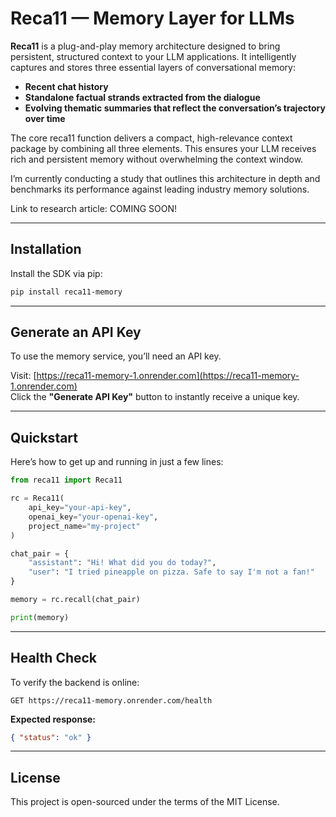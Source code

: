 # Reca11 — Memory Layer for LLMs

**Reca11** is a plug-and-play memory architecture designed to bring persistent, structured context to your LLM applications. It intelligently captures and stores three essential layers of conversational memory:

- **Recent chat history**
- **Standalone factual strands extracted from the dialogue**
- **Evolving thematic summaries that reflect the conversation’s trajectory over time**

The core reca11 function delivers a compact, high-relevance context package by combining all three elements. This ensures your LLM receives rich and persistent memory without overwhelming the context window.

I’m currently conducting a study that outlines this architecture in depth and benchmarks its performance against leading industry memory solutions.

Link to research article: COMING SOON!

---

## Installation

Install the SDK via pip:

```bash
pip install reca11-memory
```

---

## Generate an API Key

To use the memory service, you’ll need an API key.

Visit: [https://reca11-memory-1.onrender.com](https://reca11-memory-1.onrender.com)  
Click the **"Generate API Key"** button to instantly receive a unique key.

---

## Quickstart

Here’s how to get up and running in just a few lines:

```python
from reca11 import Reca11

rc = Reca11(
    api_key="your-api-key",
    openai_key="your-openai-key",
    project_name="my-project"
)

chat_pair = {
    "assistant": "Hi! What did you do today?",
    "user": "I tried pineapple on pizza. Safe to say I'm not a fan!"
}

memory = rc.recall(chat_pair)

print(memory)
```

---

## Health Check

To verify the backend is online:

```
GET https://reca11-memory.onrender.com/health
```

**Expected response:**

```json
{ "status": "ok" }
```

---

## License

This project is open-sourced under the terms of the MIT License.
